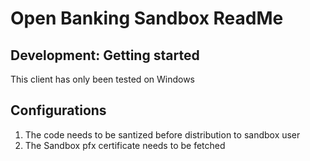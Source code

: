 # Open Banking Sandbox ReadMe

## Development: Getting started

This client has only been tested on Windows

## Configurations

1. The code needs to be santized before distribution to sandbox user
2. The Sandbox pfx certificate needs to be fetched

